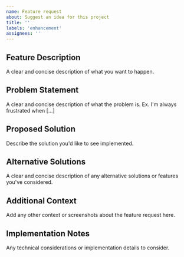 ```yaml
---
name: Feature request
about: Suggest an idea for this project
title: ''
labels: 'enhancement'
assignees: ''
---
```


## Feature Description
A clear and concise description of what you want to happen.

## Problem Statement
A clear and concise description of what the problem is. Ex. I'm always frustrated when [...]

## Proposed Solution
Describe the solution you'd like to see implemented.

## Alternative Solutions
A clear and concise description of any alternative solutions or features you've considered.

## Additional Context
Add any other context or screenshots about the feature request here.

## Implementation Notes
Any technical considerations or implementation details to consider.